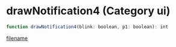 # drawNotification4 (Category ui)

```js
function drawNotification4(blink: boolean, p1: boolean): int
```

[filename](drawNotification4_m.md ':include')